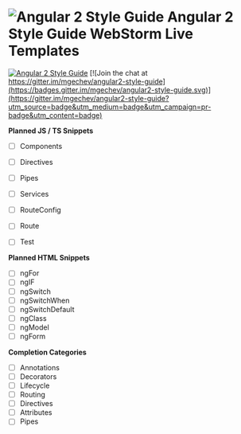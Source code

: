 # ![Angular 2 Style Guide](https://raw.githubusercontent.com/mgechev/angular2-style-guide/master/assets/logo.png) Angular 2 Style Guide WebStorm Live Templates

[![Angular 2 Style Guide](https://mgechev.github.io/angular2-style-guide/images/badge.svg)](https://github.com/mgechev/angular2-style-guide)
[![Join the chat at https://gitter.im/mgechev/angular2-style-guide](https://badges.gitter.im/mgechev/angular2-style-guide.svg)](https://gitter.im/mgechev/angular2-style-guide?utm_source=badge&utm_medium=badge&utm_campaign=pr-badge&utm_content=badge)


**Planned JS / TS Snippets**

- [ ] Components
- [ ] Directives
- [ ] Pipes
- [ ] Services
- [ ] RouteConfig
- [ ] Route
- [ ] Test


**Planned HTML Snippets**

- [ ] ngFor
- [ ] ngIF
- [ ] ngSwitch
- [ ] ngSwitchWhen
- [ ] ngSwitchDefault
- [ ] ngClass
- [ ] ngModel
- [ ] ngForm

**Completion Categories** 

- [ ] Annotations
- [ ] Decorators
- [ ] Lifecycle
- [ ] Routing
- [ ] Directives
- [ ] Attributes
- [ ] Pipes

